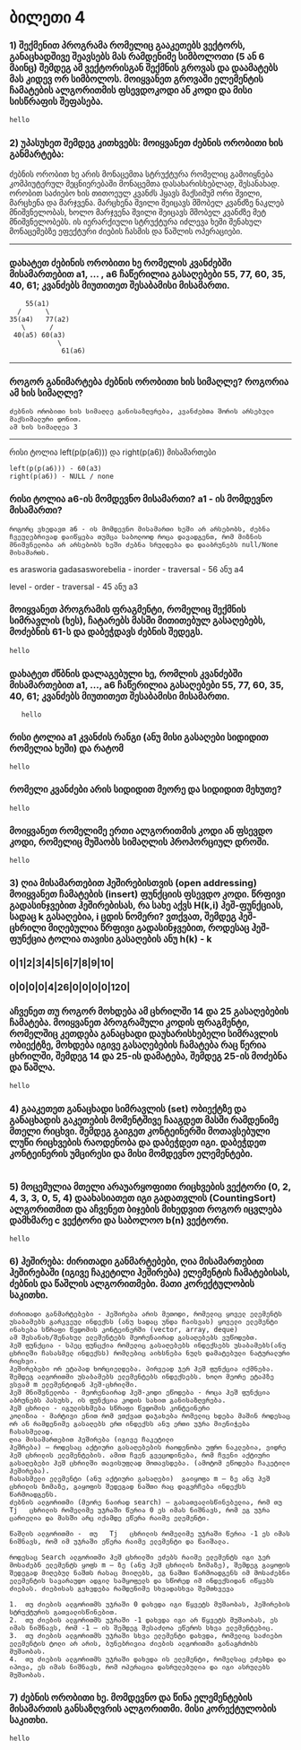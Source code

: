 # ბილეთი 4
### 1) შექმენით პროგრამა რომელიც გააკეთებს ვექტორს, განაცხადშივე შეავსებს მას რამდენიმე სიმბოლოთი (5 ან 6 მაინც) შემდეგ ამ ვექტორისგან შექმნის გროვას და დაამატებს მას კიდევ ორ სიმბოლოს. მოიყვანეთ გროვაში ელემენტის ჩამატების ალგორითმის ფსევდოკოდი ან კოდი და მისი სისწრაფის შეფასება.
```cpp
hello
```
### 2) უპასუხეთ შემდეგ კითხვებს: მოიყვანეთ ძებნის ორობითი ხის განმარტება: 
ძებნის ორობით ხე არის მონაცემთა სტრუქტურა რომელიც გამოიყნება კომპიუტერულ მეცნიერებაში მონაცემთა დასახარისხებლად, შესანახად. ორობით საძიებო ხის თითოეულ კვანძს ჰყავს მაქსიმუმ ორი შვილი, მარცხენა და მარჯვენა. მარცხენა შვილი შეიცავს მშობელ კვანძზე ნაკლებ მნიშვნელობას, ხოლო მარჯვენა შვილი შეიცავს მშობელ კვანძზე მეტ მნიშვნელობებს. ის იერარქიული სტრუქტურა იძლევა ხეში შენახულ მონაცემებზე ეფექტური ძიების ჩასმის და წაშლის ოპერაციები.
___
### დახატეთ ძებინის ორობითი ხე რომელის კვანძებში მისამართებით a1, ... , a6 ჩაწერილია გასაღებები 55, 77, 60, 35, 40, 61; კვანძებს მიუთითეთ შესაბამისი მისამართი.
```
    55(a1)
  /      \
35(a4)   77(a2)
   \      /    
 40(a5) 60(a3)
            \
             61(a6)
```
___
### როგორ განიმარტება ძებნის ორობითი ხის სიმაღლე? როგორია ამ ხის სიმაღლე?
```
ძებნის ორობითი ხის სიმაღლე განისაზღვრება, კვანძებთა შორის არსებული მაქსიმალური დონით.
ამ ხის სიმაღლეა 3
```
___
რისი ტოლია left(p(p(a6))) და right(p(a6)) მისამართები
```
left(p(p(a6))) - 60(a3)
right(p(a6)) - NULL / none
```
### რისი ტოლია a6-ის მომდევნო მისამართი? a1 - ის მომდევნო მისამართი?

```
როგორც ვხედავთ a6 - ის მომდევნო მისამართი ხეში არ არსებობს, ძებნა ჩვეულებრივად დაიწყება თუმცა საბოლოოდ როცა დავადგენთ, რომ მიზნის მნიშვნელობა არ არსებობს ხეში ძებნა სრულდება და დააბრუნებს null/None მისამართს.
```
es arasworia gadasasworebelia - inorder - traversal - 56 ანუ a4

level - order - traversal - 45 ანუ a3 

### მოიყვანეთ პროგრამის ფრაგმენტი, რომელიც შექმნის სიმრავლის (ხეს), ჩატარებს მასში მითითებულ გასაღებებს, მოძებნის 61-ს და დაბეჭდავს ძებნის შედეგს.
```cpp
hello
```
### დახატეთ ძწბნის დალაგებული ხე, რომლის კვანძებში მისამართებით a1, ..., a6 ჩაწერილია გასაღებები 55, 77, 60, 35, 40, 61; კვანძებს მიუთითეთ შესაბამისი მისამართი.

```
   hello
```
### რისი ტოლია a1 კვანძის რანგი (ანუ მისი გასაღები სიდიდით რომელია ხეში) და რატომ 
```
hello
```
### რომელი კვანძები არის სიდიდით მეორე და სიდიდით მეხუთე?
```
hello
```
### მოიყვანეთ რომელიმე ერთი ალგორითმის კოდი ან ფსევდო კოდი, რომელიც მუშაობს სიმაღლის პროპორციულ დროში.
```
hello
```
### 3) ღია მისამართებით ჰეშირებისთვის (open addressing) მოიყვანეთ ჩამატების (insert) ფუნქციის ფსევდო კოდი. წრფივი გადასინჯვებით ჰეშირებისას, რა სახე აქვს H(k,i) ჰეშ-ფუნქციას, სადაც k გასაღებია, i ცდის ნომერი? ვთქვათ, შემდეგ ჰეშ-ცხრილი მიღებულია წრფივი გადასინჯვებით, როდესაც ჰეშ-ფუნქცია ტოლია თავისი გასაღების ანუ h(k) - k

### 0|1|2|3|4|5|6|7|8|9|10|

### 0|0|0|0|4|26|0|0|0|0|120|

### აჩვენეთ თუ როგორ მოხდება ამ ცხრილში 14 და 25 გასაღებების ჩამატება. მოიყვანეთ პროგრამული კოდის ფრაგმენტი, რომელშიც კეთდება განაცხადი დაუხარისხებელი სიმრავლის ობიექტზე, მოხდება იგივე გასაღებების ჩამატება რაც წერია ცხრილში, შემდეგ 14 და 25-ის დამატება, შემდეგ 25-ის მოძებნა და წაშლა.
```cpp
hello
```
### 4) გააკეთეთ განაცხადი სიმრავლის (set) ობიექტზე და განაცხადის გაკეთების მომენტშივე ჩააგდეთ მასში რამდენიმე მთელი რიცხვი. შემდეგ გაიგეთ კონტეინერში მოთავსებული ლუწი რიცხვების რაოდენობა და დაბეჭდეთ იგი. დაბეჭდეთ კონტეინერის უმცირესი და მისი მომდევნო ელემენტები.
```cpp
```
### 5) მოცემულია მთელი არაუარყოფითი რიცხვების ვექტორი (0, 2, 4, 3, 3, 0, 5, 4) დაახასიათეთ იგი გადათვლის (CountingSort) ალგორითმით და აჩვენეთ ბიჯების მიხედვით როგორ იცვლება დამხმარე c ვექტორი და საბოლოო b(n) ვექტორი.

```
hello
```
### 6) ჰეშირება: ძირითადი განმარტებები, ღია მისამართებით ჰეშირებაში (იგივე ჩაკეტილი ჰეშირება) ელემენტის ჩამატებისას, ძებნის და წაშლის ალგორითმები. მათი კორექტულობის საკითხი.
```
ძირითადი განმარტებები - ჰეშირება არის მეთოდი, რომელიც ყოველ ელემენტს უსაბამებს გარკვეულ ინდექსს (ანუ სადაც უნდა ჩაისვას) ყოველი ელემენტი ინახება სწრაფი წვდომის კონტეინერში (vector, array, deque)
ამ შესანახ/შენახულ ელემენტებს მეორენაირად გასაღებებს ვუწოდებთ.
ჰეშ ფუნქცია - სპეც ფუნცქია რომელიც გასაღებებს ინდექსებს უსაბამებს(ანუ ცხრილში ჩასასმელ ინდექსს) რომლებიც აიხსნება ნულს დამატებული ნატურალური რიცხვი.
ჰეშირებები ორ ეტაპად ხორციელდება. პირვეად ჯერ ჰეშ ფუნქცია იქმნება. შემდეგ ალგორითმი უსაბამებს ელემენტებს ინდექსებს. ხოლო მეორე ეტაპზე ვსვამ m ელემენტიდან ჰეშ-ცხრილში.
ჰეშ მნიშვნელობა - მეორენაირად ჰეშ-კოდი ეწოდება - როცა ჰეშ ფუნქცია აბრუნებს პასუხს, ის ფუნქცია კოდის სახით განისაზღვრება.
ჰეშ ცხრილი - იგულისხმება სწრაფი წვდომის კონტეინერი
კოლიზია - მარტივი ენით რომ ვთქვათ დაჯახება რომელიც ხდება მაშინ როდესაც ორ ან რამდენიმე გასაღებს ერთ ინდექსს ანუ ერთი უჯრა მიენიჭება ჩასასმელად.
ღია მისამართებით ჰეშირება (იგივე ჩაკეტილი
ჰეშრება) – როდესაც აქტიური გასაღებების რაოდენობა უფრო ნაკლებია, ვიდრე ჰეშ ცხრილის ელემენტების. ამით ჩვენ გვეცოდინება, რომ ჩვენი აქტიური გასაღებები ჰეშ ცხრილში თავისუფლად მოთავსდება. (ამოტომ ეწოდება ჩაკეტილი ჰეშირება).
ჩასასმელი ელემენტი (ანუ აქტიური გასაღები)  გაიყოფა m – ზე ანუ ჰეშ ცხრილის ზომაზე, გაყოფის შედეგად ნაშთი რაც დაგვრჩება ინდექსს წარმოადგენს.
ძებნის ალგორითმი (მეორე ნაირად search) – გასათვალისწინებელია, რომ თუ Tj   ცხრილის რომელიმე უჯრაში წერია 0 ეს იმას ნიშნავს, რომ ეგ უჯრა ცარიელია და მასში არც იქამდე ეწერა რაიმე ელემენტი.

წაშლის ალგორითმი -  თუ   Tj   ცხრილის რომელიმე უჯრაში წერია -1 ეს იმას ნიშნავს, რომ იმ უჯრაში ეწერა რაიმე ელემენტი და წაიშალა.

როდესაც Search ალგორითმი ჰეშ ცხრილში ეძებს რაიმე ელემენტს იგი ჯერ მოსაძებნ ელემენტს ყოფს m – ზე (ანუ ჰეშ ცხრილის ზომაზე), შემდეგ გაყოფის შედეგად მიღებულ ნაშთს რასაც მიიღებს, ეგ ნაშთი წარმოადგენს იმ მოსაძებნი ელემენტის სავარაუდო ადგილ სამყოფელს და სწორედ იმ ინდექსიდან იწყებს ძიებას. ძიებისას გვხვდება რამდენიმე სხვადასხვა შემთხვევა

1.	თუ ძიების ალგორითმს უჯრაში 0 დახვდა იგი წყვეტს მუშაობას, ჰეშირების სტრუქტურის გათვალისწინებით.
2.	თუ ძიების ალგორითმს უჯრაში -1 დახვდა იგი არ წყვეტს მუშაობას, ეს იმას ნიშნავს, რომ -1 – ის შემდეგ შესაძლოა ეწეროს სხვა ელემენტებიც.
3.	თუ ძიების ალგორითმს უჯრაში სხვა ელემენტი დახვდა, რომელიც საძიებო ელემენტის ტოლი არ არის, ბუნებრივია ძიების ალგორითმი განაგრძობს მუშაობას.
4.	თუ ძიების ალგორითმს უჯრაში დახვდა ის ელემენტი, რომელსაც ეძებდა და იპოვა, ეს იმას ნიშნავს, რომ ოპერაცია დასრულებულია და იგი ასრულებს მუშაობას.

```
### 7) ძებნის ორობითი ხე. მომდევნო და წინა ელემენტების მისამართის განსაზღვრის ალგორითმი. მისი კორექტულობის საკითხი.
```cpp
hello
```

